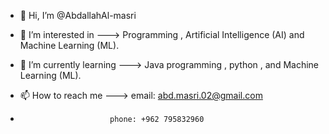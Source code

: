 - 👋 Hi, I’m @AbdallahAl-masri
  
- 👀 I’m interested in ---> Programming , Artificial Intelligence (AI) and Machine Learning (ML).
  
- 🌱 I’m currently learning ---> Java programming , python , and Machine Learning (ML).
  
- 📫 How to reach me ---> email: abd.masri.02@gmail.com
-                         phone: +962 795832960

<!---
AbdallahAl-masri/AbdallahAl-masri is a ✨ special ✨ repository because its `README.md` (this file) appears on your GitHub profile.
You can click the Preview link to take a look at your changes.
--->
